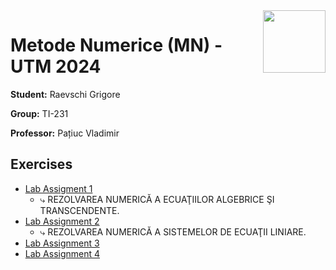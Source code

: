 <img align="right" width="100"  src="https://utm.md/wp-content/uploads/2022/03/utm-logo.svg">

# Metode Numerice (MN) - UTM 2024 

**Student:** Raevschi Grigore

**Group:** TI-231

**Professor:** Pațiuc Vladimir

## Exercises
- [Lab Assigment 1](lab_1)
  - ⤷ REZOLVAREA NUMERICĂ A ECUAŢIILOR ALGEBRICE ŞI TRANSCENDENTE. <br/> 
- [Lab Assignment 2](lab_2)
  - ⤷ REZOLVAREA NUMERICĂ A SISTEMELOR DE ECUAŢII LINIARE. <br/> 
- [Lab Assignment 3](src/lab_3/README.md) 
- [Lab Assignment 4](src/lab_4/README.md)